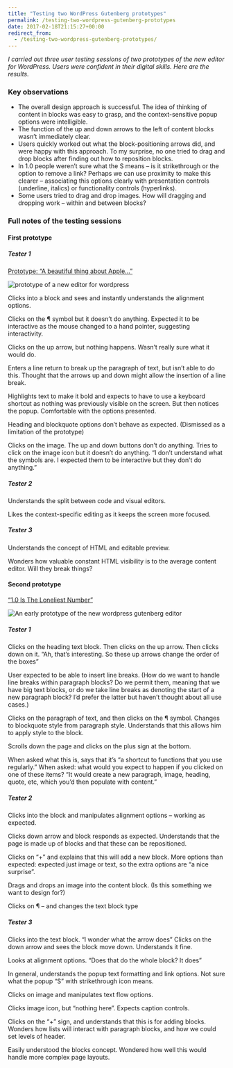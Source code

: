 ```yaml
---
title: "Testing two WordPress Gutenberg prototypes"
permalink: /testing-two-wordpress-gutenberg-prototypes
date: 2017-02-18T21:15:27+00:00
redirect_from:
  - /testing-two-wordpress-gutenberg-prototypes/
---
```


*I carried out three user testing sessions of two prototypes of the new editor for WordPress. Users were confident in their digital skills. Here are the results.*

### Key observations

- The overall design approach is successful. The idea of thinking of content in blocks was easy to grasp, and the context-sensitive popup options were intelligible.
- The function of the up and down arrows to the left of content blocks wasn’t immediately clear.
- Users quickly worked out what the block-positioning arrows did, and were happy with this approach. To my surprise, no one tried to drag and drop blocks after finding out how to reposition blocks.
- In 1.0 people weren’t sure what the S means – is it strikethrough or the option to remove a link? Perhaps we can use proximity to make this clearer – associating this options clearly with presentation controls (underline, italics) or functionality controls (hyperlinks).
- Some users tried to drag and drop images. How will dragging and dropping work – within and between blocks?

### Full notes of the testing sessions

#### First prototype

##### Tester 1

[Prototype: “A beautiful thing about Apple…”](https://wordpress.github.io/gutenberg/tinymce-per-block/)

![prototype of a new editor for wordpress](Testing%20two%20WordPress%20Gutenberg%20prototypes%20%E2%80%93%20Martin%20Lugton_files/Screenshot-2017-02-18-21.10.23.png)

Clicks into a block and sees and instantly understands the alignment options.

Clicks on the ¶ symbol but it doesn’t do anything.
Expected it to be interactive as the mouse changed to a hand pointer, suggesting interactivity.

Clicks on the up arrow, but nothing happens. Wasn’t really sure what it would do.

Enters a line return to break up the paragraph of text, but isn’t able to do this.
Thought that the arrows up and down might allow the insertion of a line break.

Highlights text to make it bold and expects to have to use a keyboard shortcut as nothing was previously visible on the screen. But then notices the popup.
Comfortable with the options presented.

Heading and blockquote options don’t behave as expected. (Dismissed as a limitation of the prototype)

Clicks on the image. The up and down buttons don’t do anything.
Tries to click on the image icon but it doesn’t do anything.
“I don’t understand what the symbols are. I expected them to be interactive but they don’t do anything.”

##### Tester 2

Understands the split between code and visual editors.

Likes the context-specific editing as it keeps the screen more focused.

##### Tester 3

Understands the concept of HTML and editable preview.

Wonders how valuable constant HTML visibility is to the average content editor. Will they break things?

#### Second prototype

[“1.0 Is The Loneliest Number”](https://wordpress.github.io/gutenberg/)

![An early prototype of the new wordpress gutenberg editor](Testing%20two%20WordPress%20Gutenberg%20prototypes%20%E2%80%93%20Martin%20Lugton_files/Screenshot-2017-02-18-21.13.41.png)

##### Tester 1

Clicks on the heading text block.
Then clicks on the up arrow.
Then clicks down on it. “Ah, that’s interesting. So these up arrows change the order of the boxes”

User expected to be able to insert line breaks. (How do we want to handle line breaks within paragraph blocks? Do we permit them, meaning that we have big text blocks, or do we take line breaks as denoting the start of a new paragraph block? I’d prefer the latter but haven’t thought about all use cases.)

Clicks on the paragraph of text, and then clicks on the ¶ symbol.
Changes to blockquote style from paragraph style.
Understands that this allows him to apply style to the block.

Scrolls down the page and clicks on the plus sign at the bottom.

When asked what this is, says that it’s “a shortcut to functions that you use regularly.”
When asked: what would you expect to happen if you clicked on one of these items?
“It would create a new paragraph, image, heading, quote, etc, which you’d then populate with content.”

##### Tester 2

Clicks into the block and manipulates alignment options – working as expected.

Clicks down arrow and block responds as expected. Understands that the page is made up of blocks and that these can be repositioned.

Clicks on “+” and explains that this will add a new block. More options than expected: expected just image or text, so the extra options are “a nice surprise”.

Drags and drops an image into the content block. (Is this something we want to design for?)

Clicks on ¶  – and changes the text block type

##### Tester 3

Clicks into the text block.
“I wonder what the arrow does” Clicks on the down arrow and sees the block move down. Understands it fine.

Looks at alignment options. “Does that do the whole block? It does”

In general, understands the popup text formatting and link options.
Not sure what the popup “S” with strikethrough icon means.

Clicks on image and manipulates text flow options.

Clicks image icon, but “nothing here”. Expects caption controls.

Clicks on the “+” sign, and understands that this is for adding blocks. Wonders how lists will interact with paragraph blocks, and how we could set levels of header.

Easily understood the blocks concept. Wondered how well this would handle more complex page layouts.